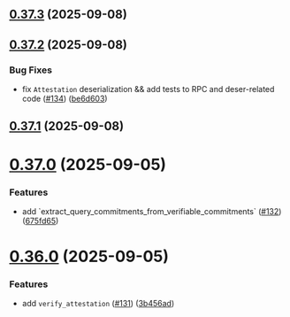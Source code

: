 ## [0.37.3](https://github.com/spaceandtimefdn/sxt-proof-of-sql-sdk/compare/v0.37.2...v0.37.3) (2025-09-08)



## [0.37.2](https://github.com/spaceandtimefdn/sxt-proof-of-sql-sdk/compare/v0.37.1...v0.37.2) (2025-09-08)


### Bug Fixes

* fix `Attestation` deserialization && add tests to RPC and deser-related code ([#134](https://github.com/spaceandtimefdn/sxt-proof-of-sql-sdk/issues/134)) ([be6d603](https://github.com/spaceandtimefdn/sxt-proof-of-sql-sdk/commit/be6d6035f058cf919dfe88d10fb9c78a3839cb5f))



## [0.37.1](https://github.com/spaceandtimefdn/sxt-proof-of-sql-sdk/compare/v0.37.0...v0.37.1) (2025-09-08)



# [0.37.0](https://github.com/spaceandtimefdn/sxt-proof-of-sql-sdk/compare/v0.36.0...v0.37.0) (2025-09-05)


### Features

* add \`extract_query_commitments_from_verifiable_commitments\` ([#132](https://github.com/spaceandtimefdn/sxt-proof-of-sql-sdk/issues/132)) ([675fd65](https://github.com/spaceandtimefdn/sxt-proof-of-sql-sdk/commit/675fd6534e1a63ba8cd6eca41230fd82920498fd))



# [0.36.0](https://github.com/spaceandtimefdn/sxt-proof-of-sql-sdk/compare/v0.35.0...v0.36.0) (2025-09-05)


### Features

* add `verify_attestation` ([#131](https://github.com/spaceandtimefdn/sxt-proof-of-sql-sdk/issues/131)) ([3b456ad](https://github.com/spaceandtimefdn/sxt-proof-of-sql-sdk/commit/3b456ad813bf68c859092bf805b64cbf45c2f080))



